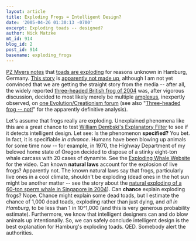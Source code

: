 ```yaml
---
layout: article
title: Exploding Frogs = Intelligent Design?
date: '2005-04-26 01:30:13 -0700'
excerpt: Exploding toads -- designed?
author: Nick Matzke
mt_id: 914
blog_id: 2
post_id: 914
basename: exploding_frogs
---
```

<img src="http://www.abc.net.au/reslib/200504/r45562_118414.jpg" alt="" style="float:left;" />[PZ Myers notes](http://pharyngula.org/index/weblog/comments/exploding_toads/) that [toads are exploding](http://news.scotsman.com/international.cfm?id=443452005) for reasons unknown in Hamburg, Germany.  [This story](http://www.abc.net.au/news/newsitems/200504/s1352292.htm) is [apparently not made up](http://news.google.com/news?hl=en&amp;ned=us&amp;q=Mystery+of+the+exploding+toads&amp;btnG=Search+News), although I am not yet convinced that we are getting the straight story from the media -- after all, the widely reported [three-headed British frog of 2004](http://news.bbc.co.uk/2/hi/uk_news/england/somerset/3534361.stm) was, after vigorous discussion, decided to most likely merely be multiple [amplexus](http://dictionary.reference.com/search?q=amplexus), inexpertly observed, on [one Evolution/Creationism forum](http://www.iidb.org/vbb/showthread.php?p=1469685) (see also "[Three-headed frog -- not!](http://www.raygirvan.co.uk/apoth/trifrog.htm)" for the apparently definitive analysis).

Let's assume that frogs really are exploding.  Unexplained phenomena like this are a great chance to test [William Dembski's Explanatory Filter](http://www.arn.org/docs/dembski/wd_explfilter.htm) to see if it detects intelligent design.  Let see: Is the phenomenon **specified?**  You bet.  In fact, it is specifiable _in advance_.  Humans have been blowing up animals for some time now -- for example, in 1970, the Highway Department of my beloved home state of Oregon decided to dispose of a stinky eight-ton whale carcass with 20 cases of dynamite.  See the [Exploding Whale Website](http://www.hackstadt.com/features/whale/) for the video.  Can known **natural laws** account for the explosion of live frogs?  Apparently not.  The known natural laws say that frogs, particularly live ones in a cool climate, shouldn't be exploding (dead ones in the hot sun might be another matter -- see the story about the [natural exploding of a 60-ton sperm whale in Singapore in 2004](http://www.msnbc.msn.com/id/4096586/)).  Can **chance** explain exploding frogs?  Nope.  Chance might explain some dead toads, but I estimate the chance of 1,000 dead toads, exploding rather than just dying, and _all in Hamburg_, to be less than 1 in 10^1,000 (and this is very generous probability estimate).  Furthermore, we know that intelligent designers can and do blow animals up intentionally.  So, we can safely conclude intelligent design is the best explanation for Hamburg's exploding toads.  QED.  Somebody alert the authorities.
